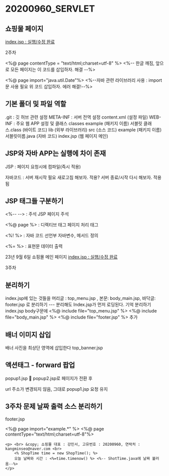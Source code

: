 # 20200960_SERVLET
## 쇼핑물 페이지
[index.jsp : 실행/수정 완료](https://g-servlet-kuanl.run.goorm.site/) 

2주차

<%@ page contentType = "text/html;charset=utf-8" %> <%-- 한글 깨짐, 앞으로 모든 페이지는 이 코드를 삽입하자. 해결 --%> 

<%@ page import="java.util.Date"%> <%--자바 관련 라이브러리 사용 : import 문 사용 필요 위 코드 삽입하자. 에러 해결!--%>

## 기본 폴더 및 파일 역할

.git : 깃 허브 관련 설정
META-INF : 서버 전역 설정
content.xml (설정 파일)
WEB-INF : 주요 웹 APP 설정 및 클래스
classes
example (패키지 이름)
서블릿 클래스.class (바이트 코드)
lib (외부 라이브러리)
src (소스 코드)
example (패키지 이름)
서블릿이름.java (자바 코드)
index.jsp (웹 페이지 메인)

## JSP와 자바 APP는 실행에 차이 존재
JSP : 페이지 요청시에 컴파일(즉시 적용)

자바코드 : 서버 재시작 필요
새로고침 해보자. 적용?
서버 종료/시작 다시 해보자. 적용됨

## JSP 태그들 구분하기
<%--		--> : 주석
JSP 페이지 주석

<%@ page	%> : 디렉티브 태그
페이지 처리 태그

<%!		%> : 자바 코드 선언부
자바변수, 메서드 정의

<%=		%> : 표현문
데이터 출력

23년 9월 6일 쇼핑몰 메인 페이지
[index.jsp : 실행/수정 완료](https://g-servlet-kuanl.run.goorm.site/) 


3주차 
## 분리하기
index.jsp에 있는 것들을 머리글 : top_menu.jsp , 본문: body_main.jsp, 바닥글: footer.jsp 로 분리하기 --- 분리해도 Index.jsp가 먼저 로딩된다. 기억
분리하기 index.jsp body구문에 	<%@ include file="top_menu.jsp" %>    <%@ include file="body_main.jsp" %>	<%@ include file="footer.jsp" %> 추가

## 배너 이미지 삽입
배너 사진을 최상단 영역에 삽입한다 top_banner.jsp

## 액션태그 - forward  팝업
popup1.jsp  popup2.jsp로
페이지가 전환 후 

url 주소가 변경되지 않음, 
그대로 popup1.jsp 요청 유지

## 3주차 문제 날짜 출력 소스 분리하기
footer.jsp

<%@ page import="example.*" %>
<%@ page contentType="text/html;charset=utf-8"%>	
<footer class="container">
    
    <p> <br> &copy; 쇼핑몰 대표 : 강민서, 고유번호 : 20200960, 연락처 : kangminseo@naver.com <br> 
        <% ShopTime time = new ShopTime(); %>    
        오늘 날짜와 시간 : <%=time.timenow() %> <%-- ShotTime.java에 날짜 불러옴--%>
    </p>
</footer>